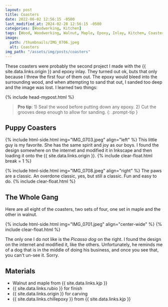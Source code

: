 ```yaml
---
layout: post
title: Coasters
date: 2022-06-02 12:56:15 -0500
last_modified_at: 2024-02-28 12:56:15 -0500
categories: [Woodworking, Kitchen]
tags: [Wood, Woodworking, Walnut, Maple, Epoxy, Inlay, Kitchen, Coasters]
image:
  path: /thumbnails/IMG_0706.jpeg
  alt: Coasters
img_path: "/assets/img/posts/coasters"
---
```


These coasters were probably the second project I made with the {{ site.data.links.origin }} and epoxy inlay.  They turned out ok, buts that only because I threw the first four of them out.  The epoxy would bleed into the surrounding wood, and when attempting to sand that out, I sanded too deep and the image was lost.  I learned two things:

{% include head-mypost.html %}

>**Pro tip**: 1) Seal the wood before putting down any epoxy. 2) Cut the grooves deep enough to allow for sanding.
{: .prompt-tip }

## Puppy Coasters

{% include html-side.html img="IMG_0703.jpeg" align="left" %}
This little guy is my favorite.  She has the same spirit and joy as our boys.  I found the design somewhere on the internet and modified it in Inkscape and then loading it onto the {{ site.data.links.origin }}.
{% include clear-float.html break = 1 %}

{% include html-side.html img="IMG_0708.jpeg" align="right" %}
The paws are a classic.  An overdone classic, yes, but still a classic.  Fun and easy to do.
{% include clear-float.html %}

## The Whole Gang

Here are all eight of the coasters, two sets of four, one set in maple and the other in walnut.

{% include html-side.html img="IMG_0701.jpeg" align="center-wide" %}
{% include clear-float.html %}

The only one I do not like is the _Picasso dog_ on the right.  I found the design on the internet and modified it, like the others.  Unfortunately, he reminds me of a dog that is in the middle of doing his business, and once you see that, you can't un-see it.  Sorry.

## Materials

- Walnut and maple from {{ site.data.links.kjp }}
- {{ site.data.links.rubio }} for finish
- {{ site.data.links.origin }} for carving
- {{ site.data.links.chillepoxy }} from {{ site.data.links.kjp }}
